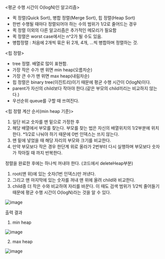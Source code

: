 <평균 수행 시간이 O(logN)인 알고리즘>
- 퀵 정렬(Quick Sort), 병합 정렬(Merge Sort), 힙 정렬(Heap Sort)
- 한번 수행될 때마다 정렬되어야 하는 수의 범위가 1/2로 줄어드는 경우
- 퀵 정렬 이외의 다른 알고리즘은 추가적인 메모리가 필요함
- 퀵 정렬은 worst case에서는 n^2가 될 수도 있음.
- 병합정렬 : 처음에 2개씩 묶은 뒤 2개, 4개, ...씩 병합하며 정렬하는 것.

  
<힙 정렬>
- tree 정렬. 배열로 많이 표현함.
- 가장 작은 수가 맨 위면 min heap(오름차순)
- 가장 큰 수가 맨 위면 max heap(내림차순)
- 힙 정렬은 binary tree(이진트리)이기 때문에 평균 수행 시간이 O(logN)이다.
- parent가 자신의 child보다 작아야 한다.(같은 부모의 child끼리는 비교하지 않는다.)
- 우선순위 queue를 구할 때 쓰여진다.

<힙 정렬 계산 순서(min heap 기준)>
1. 일단 비교 숫자를 맨 밑으로 가정한 후
2. 해당 배열에서 부모를 찾는다. 부모를 찾는 법은 자신의 배열위치의 1/2부분에 위치한다.
  *1/2로 나눠야 하기 때문에 0번 인덱스는 쓰지 않는다.
3. 맨 밑에 넣었을 때 해당 자리의 부모와 크기를 비교한다.
4. 만약 부모보다 작은 경우 한단계 위로 올라가 2번부터 다시 실행하며
   부모보다 숫자가 작아질 때 까지 반복한다.

정렬을 완료한 후에는 하나씩 꺼내야 한다. (코드에서 deleteHeap부분)
1. root(맨 위)에 있는 숫자(1번 인덱스)만 꺼낸다.
2. 그리고 맨 마지막에 있는 숫자를 꺼내 맨 위에 올려 child와 비교한다.
3. child중 더 작은 수와 비교하여 자리를 바꾼다.
   이 때도 검색 범위가 1/2씩 줄어들기 때문에 평균 수행 시간이 O(logN)라는 것을 알 수 있다.

![image](https://github.com/1010hy/algorithm/assets/67892327/be711f92-affc-4b48-ba02-65cefa23b09b)


출력 결과
1. min heap
   
![image](https://github.com/1010hy/algorithm/assets/67892327/5d9b7f83-2252-4cfe-8ab0-e7599815af42)

2. max heap
   
![image](https://github.com/1010hy/algorithm/assets/67892327/43cc4525-64c3-4628-b916-7f3de9d2d7a7)
